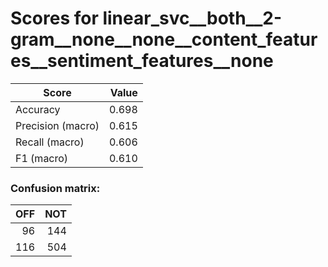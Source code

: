 # Scores for linear_svc__both__2-gram__none__none__content_features__sentiment_features__none
|      Score      |Value|
|-----------------|----:|
|Accuracy         |0.698|
|Precision (macro)|0.615|
|Recall (macro)   |0.606|
|F1 (macro)       |0.610|

### Confusion matrix:
|OFF|NOT|
|--:|--:|
| 96|144|
|116|504|
